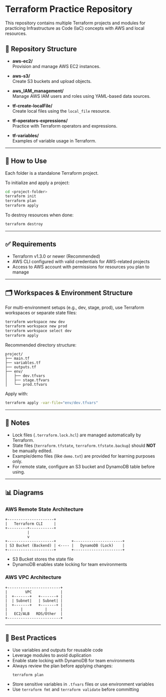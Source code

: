 # Terraform Practice Repository

This repository contains multiple Terraform projects and modules for practicing Infrastructure as Code (IaC) concepts with AWS and local resources.

## 📂 Repository Structure

<!-- 

- **aws-remote-state-management/**  
  Demonstrates remote state management using S3 and DynamoDB.

- **aws-vpc/**  
  Practice VPC creation and networking (details inside folder).

- **tf-count/**  
  Examples using the `count` meta-argument.

- **tf-data-source/**  
  Use data sources to fetch information from providers.

- **tf-for_each/**  
  Examples using the `for_each` meta-argument. -->

- **aws-ec2/**  
  Provision and manage AWS EC2 instances.

- **aws-s3/**  
  Create S3 buckets and upload objects.

- **aws_IAM_management/**  
  Manage AWS IAM users and roles using YAML-based data sources.

- **tf-create-localFile/**  
  Create local files using the `local_file` resource.

- **tf-operators-expressions/**  
  Practice with Terraform operators and expressions.

- **tf-variables/**  
  Examples of variable usage in Terraform. 

<!-- - **tf-own-module-VPC/**  
  Custom VPC module for reusable infrastructure. -->

---

## 🚀 How to Use

Each folder is a standalone Terraform project.

To initialize and apply a project:

```sh
cd <project-folder>
terraform init
terraform plan
terraform apply
```

To destroy resources when done:

```sh
terraform destroy
```

---

## ✅ Requirements

- Terraform v1.3.0 or newer (Recommended)
- AWS CLI configured with valid credentials for AWS-related projects
- Access to AWS account with permissions for resources you plan to manage

---

## 🗂 Workspaces & Environment Structure

For multi-environment setups (e.g., dev, stage, prod), use Terraform workspaces or separate state files:

```sh
terraform workspace new dev
terraform workspace new prod
terraform workspace select dev
terraform apply
```

Recommended directory structure:

```
project/
├── main.tf
├── variables.tf
├── outputs.tf
├── env/
│   ├── dev.tfvars
│   ├── stage.tfvars
│   └── prod.tfvars
```

Apply with:

```sh
terraform apply -var-file="env/dev.tfvars"
```

---

## 📝 Notes

- Lock files (`.terraform.lock.hcl`) are managed automatically by Terraform.
- State files (`terraform.tfstate`, `terraform.tfstate.backup`) should **NOT** be manually edited.
- Example/demo files (like `demo.txt`) are provided for learning purposes only.
- For remote state, configure an S3 bucket and DynamoDB table before using.

---

## 📊 Diagrams

### AWS Remote State Architecture

```
+---------------------+
|   Terraform CLI     |
+---------+-----------+
          |
          v
+---------------------+       +----------------------+
| S3 Bucket (Backend) | <---- |   DynamoDB (Lock)    |
+---------------------+       +----------------------+
```
- S3 Bucket stores the state file
- DynamoDB enables state locking for team environments

### AWS VPC Architecture

```
+------------------------+
|        VPC             |
|  +-------+   +-------+ |
|  | Subnet|   | Subnet| |
|  +-------+   +-------+ |
|      |          |      |
|   EC2/ALB   RDS/Other  |
+------------------------+
```

---

## 📌 Best Practices

- Use variables and outputs for reusable code
- Leverage modules to avoid duplication
- Enable state locking with DynamoDB for team environments
- Always review the plan before applying changes:
  ```sh
  terraform plan
  ```
- Store sensitive variables in `.tfvars` files or use environment variables
- Use `terraform fmt` and `terraform validate` before committing